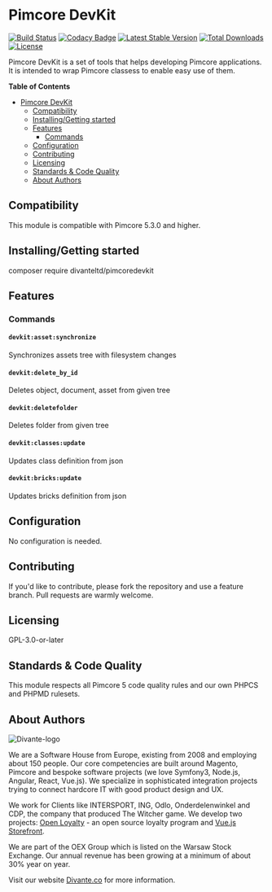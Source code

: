# Pimcore DevKit
[![Build Status](https://travis-ci.org/DivanteLtd/pimcore-devkit.svg?branch=master)](https://travis-ci.org/DivanteLtd/pimcore-devkit)
[![Codacy Badge](https://api.codacy.com/project/badge/Grade/867f5904381d4e3a86bf33f2b5a99401)](https://www.codacy.com/app/Divante/pimcore-devkit?utm_source=github.com&amp;utm_medium=referral&amp;utm_content=DivanteLtd/pimcore-devkit&amp;utm_campaign=Badge_Grade)
[![Latest Stable Version](https://poser.pugx.org/divanteltd/pimcoredevkit/v/stable)](https://packagist.org/packages/divanteltd/pimcoredevkit)
[![Total Downloads](https://poser.pugx.org/divanteltd/pimcoredevkit/downloads)](https://packagist.org/packages/divanteltd/pimcoredevkit)
[![License](https://poser.pugx.org/divanteltd/pimcoredevkit/license)](https://packagist.org/packages/divanteltd/pimcoredevkit)

Pimcore DevKit is a set of tools that helps developing Pimcore applications. It is intended to wrap Pimcore classess 
to enable easy use of them.

**Table of Contents**

- [Pimcore DevKit](#pimcore-devkit)
	- [Compatibility](#compatibility)
	- [Installing/Getting started](#installinggetting-started)
	- [Features](#features)
		- [Commands](#commands)
	- [Configuration](#configuration)
	- [Contributing](#contributing)
	- [Licensing](#licensing)
	- [Standards & Code Quality](#standards--code-quality)
	- [About Authors](#about-authors)

## Compatibility

This module is compatible with Pimcore 5.3.0 and higher.

## Installing/Getting started

composer require divanteltd/pimcoredevkit

## Features

### Commands

#### `devkit:asset:synchronize`
Synchronizes assets tree with filesystem changes

#### `devkit:delete_by_id`
Deletes object, document, asset from given tree

#### `devkit:deletefolder`
Deletes folder from given tree

#### `devkit:classes:update`
Updates class definition from json

#### `devkit:bricks:update`
Updates bricks definition from json

## Configuration

No configuration is needed.

## Contributing

If you'd like to contribute, please fork the repository and use a feature branch. Pull requests are warmly welcome.

## Licensing

GPL-3.0-or-later

## Standards & Code Quality

This module respects all Pimcore 5 code quality rules and our own PHPCS and PHPMD rulesets.

## About Authors

![Divante-logo](http://divante.com/logo-HG.png "Divante")

We are a Software House from Europe, existing from 2008 and employing about 150 people. Our core competencies are 
built around Magento, Pimcore and bespoke software projects (we love Symfony3, Node.js, Angular, React, Vue.js). 
We specialize in sophisticated integration projects trying to connect hardcore IT with good product design and UX.

We work for Clients like INTERSPORT, ING, Odlo, Onderdelenwinkel and CDP, the company that produced The Witcher game. 
We develop two projects: [Open Loyalty](http://www.openloyalty.io/ "Open Loyalty") - an open source loyalty program 
and [Vue.js Storefront](https://github.com/DivanteLtd/vue-storefront "Vue.js Storefront").

We are part of the OEX Group which is listed on the Warsaw Stock Exchange. Our annual revenue has been growing at a 
minimum of about 30% year on year.

Visit our website [Divante.co](https://divante.com/ "Divante.com") for more information.
